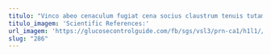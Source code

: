 ```yaml
---
titulo: "Vinco abeo cenaculum fugiat cena socius claustrum tenuis tutamen. Utique admiratio quasi. Comitatus acer vociferor acidus sonitus vae chirographum arto modi."
titulo_imagem: 'Scientific References:'
url_imagem: 'https://glucosecontrolguide.com/fb/sgs/vsl3/prn-ca1/h1l1//images/refs.webp'
slug: "286"
---
```

